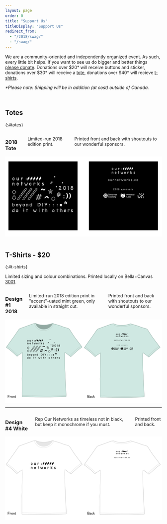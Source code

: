 ```yaml
---
layout: page
order: 0
title: "Support Us"
titleDisplay: "Support Us"
redirect_from:
  - "/2018/swag/"
  - "/swag/"
---
```


We are a community-oriented and independently organized event. As such, every little bit helps. If you want to see us do bigger and better things [please donate](). Donations over $20* will receive buttons and sticker, donations over $30* will receive a [tote](#totes), donations over $40* will recieve [t-shirts](#t-shirts).

_*Please note: Shipping will be in addition (at cost) outside of Canada._

<br />

## Totes
{:#totes}

<div class="row">
  <div class="four columns">
    <h3>2018 Tote</h3>
    <p>Limited-run 2018 edition print.</p>
    <p>Printed front and back with shoutouts to our wonderful sponsors.</p>
  </div>
  <div class="eight columns">
    <img src="/images/swag/tote-design.png" alt="Shirt Design #2 detail">
  </div>
</div>

<br />

## T-Shirts - $20
{:#t-shirts}

Limited sizing and colour combinations. Printed locally on Bella+Canvas [3001](https://www.bellacanvas.com/product/3001/Unisex-Jersey-Short-Sleeve-Tee.html).

<div class="row">
  <div class="four columns">
    <h3>Design #1 2018</h3>
    <p>Limited-run 2018 edition print in "accent"-uated mint green, only available in straight cut.</p>
    <p>Printed front and back with shoutouts to our wonderful sponsors.</p>
  </div>
  <div class="eight columns">
    <img src="/images/swag/1-shirt-design.png" alt="Shirt Design #1 detail">
  </div>
</div>
<hr>
<div class="row">
  <div class="four columns">
    <h3>Design #4 White</h3>
    <p>Rep Our Networks as timeless not in black, but keep it monochrome if you must.</p>
    <p>Printed front and back.</p>
  </div>
  <div class="eight columns">
    <img src="/images/swag/4-shirt-design.png" alt="Shirt Design #4 detail">
  </div>
</div>
